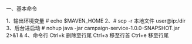 一、基本命令

   1、输出环境变量   # echo $MAVEN_HOME
   2、# scp -r 本地文件 user@ip:/dir
   3、后台进启动
      # nohup java -jar campaign-service-1.0.0-SNAPSHOT.jar 2>&1 &
   4、命令行
      Ctrl+k            删除至行尾
      Ctrl+a            移至行首 
      Ctrl+e            移至行尾 
   
